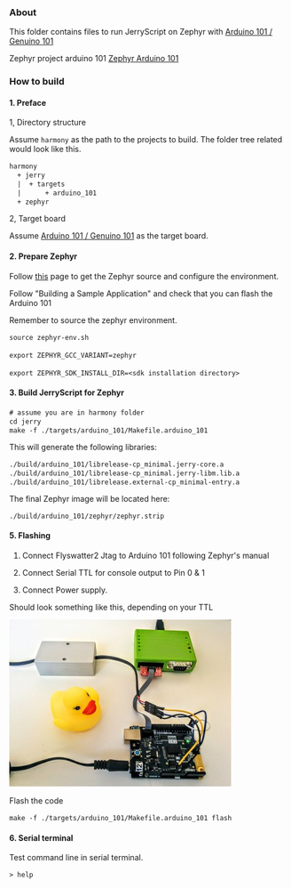 ### About

This folder contains files to run JerryScript on Zephyr with
[Arduino 101 / Genuino 101](https://www.arduino.cc/en/Main/ArduinoBoard101)

Zephyr project arduino 101
[Zephyr Arduino 101](https://www.zephyrproject.org/doc/board/arduino_101.html)

### How to build

#### 1. Preface

1, Directory structure

Assume `harmony` as the path to the projects to build.
The folder tree related would look like this.

```
harmony
  + jerry
  |  + targets
  |      + arduino_101
  + zephyr
```


2, Target board

Assume [Arduino 101 / Genuino 101](https://www.arduino.cc/en/Main/ArduinoBoard101)
as the target board.


#### 2. Prepare Zephyr

Follow [this](https://www.zephyrproject.org/doc/getting_started/getting_started.html) page to get
the Zephyr source and configure the environment.

Follow "Building a Sample Application" and check that you can flash the Arduino 101

Remember to source the zephyr environment.

```
source zephyr-env.sh

export ZEPHYR_GCC_VARIANT=zephyr

export ZEPHYR_SDK_INSTALL_DIR=<sdk installation directory>
```

#### 3. Build JerryScript for Zephyr

```
# assume you are in harmony folder
cd jerry
make -f ./targets/arduino_101/Makefile.arduino_101
```

This will generate the following libraries:
```
./build/arduino_101/librelease-cp_minimal.jerry-core.a
./build/arduino_101/librelease-cp_minimal.jerry-libm.lib.a
./build/arduino_101/librelease.external-cp_minimal-entry.a
```

The final Zephyr image will be located here:
```
./build/arduino_101/zephyr/zephyr.strip
```

#### 5. Flashing

1. Connect Flyswatter2 Jtag to Arduino 101 following Zephyr's manual

2. Connect Serial TTL for console output to Pin 0 & 1

3. Connect Power supply.

Should look something like this, depending on your TTL

![alt tag](docs/arduino_101.jpg?raw=true "Example")

Flash the code
```
make -f ./targets/arduino_101/Makefile.arduino_101 flash
```

#### 6. Serial terminal

Test command line in serial terminal.

```
> help
```
